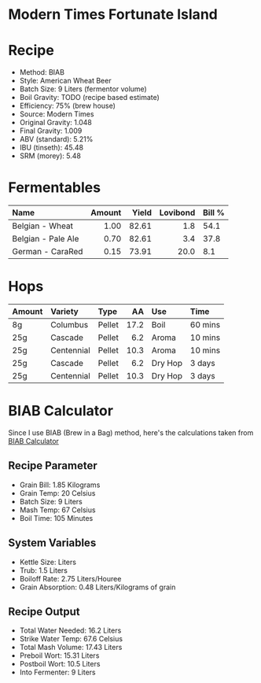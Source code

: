 Modern Times Fortunate Island
================

Recipe
======

-   Method: BIAB
-   Style: American Wheat Beer
-   Batch Size: 9 Liters (fermentor volume)
-   Boil Gravity: TODO (recipe based estimate)
-   Efficiency: 75% (brew house)
-   Source: Modern Times
-   Original Gravity: 1.048
-   Final Gravity: 1.009
-   ABV (standard): 5.21%
-   IBU (tinseth): 45.48
-   SRM (morey): 5.48

Fermentables
============

| Name               |  Amount|  Yield|  Lovibond| Bill % |
|:-------------------|-------:|------:|---------:|:-------|
| Belgian - Wheat    |    1.00|  82.61|       1.8| 54.1   |
| Belgian - Pale Ale |    0.70|  82.61|       3.4| 37.8   |
| German - CaraRed   |    0.15|  73.91|      20.0| 8.1    |

Hops
====

| Amount | Variety    | Type   |    AA| Use     | Time    |
|:-------|:-----------|:-------|-----:|:--------|:--------|
| 8g     | Columbus   | Pellet |  17.2| Boil    | 60 mins |
| 25g    | Cascade    | Pellet |   6.2| Aroma   | 10 mins |
| 25g    | Centennial | Pellet |  10.3| Aroma   | 10 mins |
| 25g    | Cascade    | Pellet |   6.2| Dry Hop | 3 days  |
| 25g    | Centennial | Pellet |  10.3| Dry Hop | 3 days  |

BIAB Calculator
===============

Since I use BIAB (Brew in a Bag) method, here's the calculations taken from [BIAB Calculator](http://www.biabcalculator.com/)

Recipe Parameter
----------------

-   Grain Bill: 1.85 Kilograms
-   Grain Temp: 20 Celsius
-   Batch Size: 9 Liters
-   Mash Temp: 67 Celsius
-   Boil Time: 105 Minutes

System Variables
----------------

-   Kettle Size: Liters
-   Trub: 1.5 Liters
-   Boiloff Rate: 2.75 Liters/Houree
-   Grain Absorption: 0.48 Liters/Kilograms of grain

Recipe Output
-------------

-   Total Water Needed: 16.2 Liters
-   Strike Water Temp: 67.6 Celsius
-   Total Mash Volume: 17.43 Liters
-   Preboil Wort: 15.31 Liters
-   Postboil Wort: 10.5 Liters
-   Into Fermenter: 9 Liters
